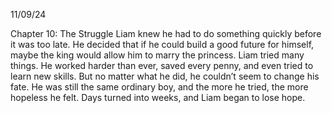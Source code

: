 11/09/24

Chapter 10: The Struggle
Liam knew he had to do something quickly before it was too late. He decided that if he could build a good future for himself, maybe the king would allow him to marry the princess. Liam tried many things. He worked harder than ever, saved every penny, and even tried to learn new skills.
But no matter what he did, he couldn’t seem to change his fate. He was still the same ordinary boy, and the more he tried, the more hopeless he felt. Days turned into weeks, and Liam began to lose hope.